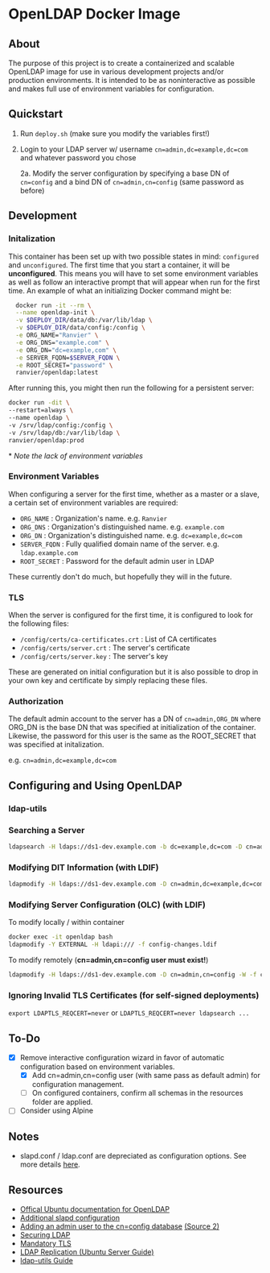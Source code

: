 
# OpenLDAP Docker Image

## About

The purpose of this project is to create a containerized and scalable OpenLDAP image for use in various
development projects and/or production environments. It is intended to be as noninteractive as possible
and makes full use of environment variables for configuration.

## Quickstart

1. Run `deploy.sh` (make sure you modify the variables first!)

2. Login to your LDAP server w/ username `cn=admin,dc=example,dc=com` and whatever password you chose

    2a. Modify the server configuration by specifying a base DN of `cn=config` and a bind DN of `cn=admin,cn=config` (same password as before)

## Development

### Initalization

This container has been set up with two possible states in mind: `configured` and `unconfigured`. The first time that you start a container, it will be **unconfigured**. This means you will have to set some environment variables as well as follow an interactive prompt that will appear when run for the first time. An example of what an initializing Docker command might be:

```bash
  docker run -it --rm \
  --name openldap-init \
  -v $DEPLOY_DIR/data/db:/var/lib/ldap \
  -v $DEPLOY_DIR/data/config:/config \
  -e ORG_NAME="Ranvier" \
  -e ORG_DNS="example.com" \
  -e ORG_DN="dc=example,com" \
  -e SERVER_FQDN=$SERVER_FQDN \
  -e ROOT_SECRET="password" \
  ranvier/openldap:latest
```

After running this, you might then run the following for a persistent server:

```bash
docker run -dit \
--restart=always \
--name openldap \
-v /srv/ldap/config:/config \
-v /srv/ldap/db:/var/lib/ldap \
ranvier/openldap:prod
```

\* *Note the lack of environment variables*

### Environment Variables

When configuring a server for the first time, whether as a master or a slave, a certain set of environment variables are required:

- `ORG_NAME`    : Organization's name. e.g. `Ranvier`
- `ORG_DNS`     : Organization's distinguished name. e.g. `example.com`
- `ORG_DN`      : Organization's distinguished name. e.g. `dc=example,dc=com`
- `SERVER_FQDN` : Fully qualified domain name of the server. e.g. `ldap.example.com`
- `ROOT_SECRET` : Password for the default admin user in LDAP

These currently don't do much, but hopefully they will in the future.

### TLS

When the server is configured for the first time, it is configured to look for the following files:

- `/config/certs/ca-certificates.crt` : List of CA certificates
- `/config/certs/server.crt`          : The server's certificate
- `/config/certs/server.key`          : The server's key

These are generated on initial configuration but it is also possible to drop in your own key and certificate by simply replacing these files.

### Authorization

The default admin account to the server has a DN of `cn=admin,ORG_DN` where ORG_DN is the base DN that was specified at initialization of the container. Likewise, the password for this user is the same as the ROOT_SECRET that was specified at initalization.

e.g. `cn=admin,dc=example,dc=com`

## Configuring and Using OpenLDAP

### ldap-utils

### Searching a Server

```bash
ldapsearch -H ldaps://ds1-dev.example.com -b dc=example,dc=com -D cn=admin,dc=example,dc=com -W <filter> <attrs>
```

### Modifying DIT Information (with LDIF)

```bash
ldapmodify -H ldaps://ds1-dev.example.com -D cn=admin,dc=example,dc=com -W -f dit-changes.ldif
```

### Modifying Server Configuration (OLC) (with LDIF)

To modify locally / within container

```bash
docker exec -it openldap bash
ldapmodify -Y EXTERNAL -H ldapi:/// -f config-changes.ldif
```

To modify remotely (**cn=admin,cn=config user must exist!**)

```bash
ldapmodify -H ldaps://ds1-dev.example.com -D cn=admin,cn=config -W -f config-changes.ldif
```

### Ignoring Invalid TLS Certificates (for self-signed deployments)

`export LDAPTLS_REQCERT=never` or `LDAPTLS_REQCERT=never ldapsearch ...`

## To-Do

- [x] Remove interactive configuration wizard in favor of automatic configuration based on environment variables.
  - [x] Add cn=admin,cn=config user (with same pass as default admin) for configuration management.
  - [ ] On configured containers, confirm all schemas in the resources folder are applied.
- [ ] Consider using Alpine

## Notes

- slapd.conf / ldap.conf are depreciated as configuration options. See more details [here](https://www.zytrax.com/books/ldap/ch6/slapd-config.html).

## Resources

- [Offical Ubuntu documentation for OpenLDAP](https://help.ubuntu.com/lts/serverguide/openldap-server.html)
- [Additional slapd configuration](https://www.zytrax.com/books/ldap/ch6/slapd-config.html)
- [Adding an admin user to the cn=config database](https://gos.si/blog/installing-openldap-on-debian-squeeze-with-olc/) [(Source 2)](https://www.zytrax.com/books/ldap/ch6/slapd-config.html)
- [Securing LDAP](https://www.zytrax.com/books/ldap/ch5/step2.html#step2)
- [Mandatory TLS](https://serverfault.com/questions/459718/configure-openldap-with-tls-required)
- [LDAP Replication (Ubuntu Server Guide)](https://ubuntu.com/server/docs/service-ldap-replication)
- [ldap-utils Guide](https://www.digitalocean.com/community/tutorials/how-to-configure-openldap-and-perform-administrative-ldap-tasks)
